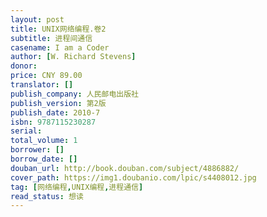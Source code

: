 ```yaml
---
layout: post
title: UNIX网络编程.卷2
subtitle: 进程间通信
casename: I am a Coder
author: [W. Richard Stevens]
donor: 
price: CNY 89.00
translator: []
publish_company: 人民邮电出版社
publish_version: 第2版
publish_date: 2010-7
isbn: 9787115230287
serial: 
total_volume: 1
borrower: []
borrow_date: []
douban_url: http://book.douban.com/subject/4886882/
cover_path: https://img1.doubanio.com/lpic/s4408012.jpg
tag: [网络编程,UNIX编程,进程通信]
read_status: 想读
---
```

